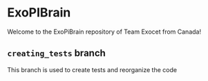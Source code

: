 # ExoPIBrain
Welcome to the ExoPiBrain repository of Team Exocet from Canada!

## `creating_tests` branch
This branch is used to create tests and reorganize the code

